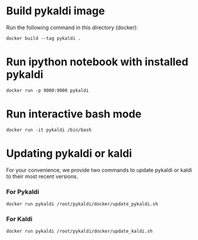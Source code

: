 # Build pykaldi image

Run the following command in this directory (docker):

```
docker build --tag pykaldi .
```

# Run ipython notebook with installed pykaldi

```
docker run -p 9000:9000 pykaldi
```

# Run interactive bash mode

```
docker run -it pykaldi /bin/bash
```

# Updating pykaldi or kaldi

For your convenience, we provide two commands to update pykaldi or kaldi to their most recent versions. 

### For Pykaldi

```
docker run pykaldi /root/pykaldi/docker/update_pykaldi.sh
```

### For Kaldi

```
docker run pykaldi /root/pykaldi/docker/update_kaldi.sh
```
